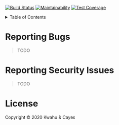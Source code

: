[![Build Status](https://travis-ci.com/doraboateng/graph-service.svg?branch=stable)](https://travis-ci.com/doraboateng/graph-service)
[![Maintainability](https://api.codeclimate.com/v1/badges/af6ea36778ba43f5fc1d/maintainability)](https://codeclimate.com/github/doraboateng/graph-service/maintainability)
[![Test Coverage](https://api.codeclimate.com/v1/badges/af6ea36778ba43f5fc1d/test_coverage)](https://codeclimate.com/github/doraboateng/graph-service/test_coverage)

<details>
  <summary>Table of Contents</summary>

- [Reporting Bugs](#reporting-bugs)
- [Reporting Security Issues](#reporting-security-issues)
- [Contributing](https://github.com/kwcay/boateng-graph-service/blob/stable/docs/contributing.md)
- [Deploying](https://github.com/kwcay/boateng-graph-service/blob/stable/docs/deploying.md)

</details>

# Reporting Bugs

>TODO

# Reporting Security Issues

>TODO

# License

Copyright © 2020 Kwahu & Cayes
